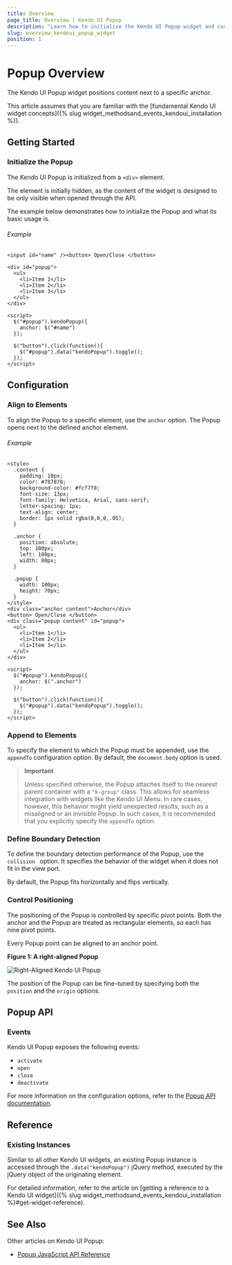 ```yaml
---
title: Overview
page_title: Overview | Kendo UI Popup
description: "Learn how to initialize the Kendo UI Popup widget and customize it functionalities."
slug: overview_kendoui_popup_widget
position: 1
---
```


# Popup Overview

The Kendo UI Popup widget positions content next to a specific anchor.

This article assumes that you are familiar with the [fundamental Kendo UI widget concepts]({% slug widget_methodsand_events_kendoui_installation %}).

## Getting Started

### Initialize the Popup

The Kendo UI Popup is initialized from a `<div>` element.

The element is initially hidden, as the content of the widget is designed to be only visible when opened through the API.

The example below demonstrates how to initialize the Popup and what its basic usage is.

###### Example

    <input id="name" /><button> Open/Close </button>

    <div id="popup">
      <ul>
        <li>Item 1</li>
        <li>Item 2</li>
        <li>Item 3</li>
      </ul>
    </div>

    <script>
      $("#popup").kendoPopup({
        anchor: $("#name")
      });

      $("button").click(function(){
      	$("#popup").data("kendoPopup").toggle();
      });
    </script>

## Configuration

### Align to Elements

To align the Popup to a specific element, use the `anchor` option. The Popup opens next to the defined anchor element.

###### Example

	<style>
      .content {
        padding: 10px;
        color: #787878;
        background-color: #fcf7f8;
        font-size: 13px;
        font-family: Helvetica, Arial, sans-serif;
        letter-spacing: 1px;
        text-align: center;
        border: 1px solid rgba(0,0,0,.05);
      }

      .anchor {
        position: absolute;
        top: 100px;
        left: 100px;
        width: 80px;
      }

      .popup {
        width: 100px;
        height: 70px;
      }
	</style>
    <div class="anchor content">Anchor</div>
	<button> Open/Close </button>
    <div class="popup content" id="popup">
      <ul>
        <li>Item 1</li>
        <li>Item 2</li>
        <li>Item 3</li>
      </ul>
    </div>

    <script>
      $("#popup").kendoPopup({
        anchor: $(".anchor")
      });

      $("button").click(function(){
      	$("#popup").data("kendoPopup").toggle();
      });
    </script>

### Append to Elements

To specify the element to which the Popup must be appended, use the `appendTo` configuration option. By default, the `document.body` option is used.

> **Important**
>
> Unless specified otherwise, the Popup attaches itself to the nearest parent container with a `"k-group"` class. This allows for seamless integration with widgets like the Kendo UI Menu. In rare cases, however, this behavior might yield unexpected results, such as a misaligned or an invisible Popup. In such cases, it is recommended that you explicitly specify the `appendTo` option.

### Define Boundary Detection

To define the boundary detection performance of the Popup, use the `collision ` option. It specifies the behavior of the widget when it does not fit in the view port.

By default, the Popup fits horizontally and flips vertically.

### Control Positioning

The positioning of the Popup is controlled by specific pivot points. Both the anchor and the Popup are treated as rectangular elements, so each has nine pivot points.

Every Popup point can be aligned to an anchor point.

**Figure 1: A right-aligned Popup**

![Right-Aligned Kendo UI Popup](../../../images/right-align.png)

The position of the Popup can be fine-tuned by specifying both the `position` and the `origin` options.

## Popup API

### Events

Kendo UI Popup exposes the following events:

* `activate`
* `open`
* `close`
* `deactivate`

For more information on the configuration options, refer to the [Popup API documentation](/api/javascript/ui/popup).

## Reference

### Existing Instances

Similar to all other Kendo UI widgets, an existing Popup instance is accessed through the `.data("kendoPopup")` jQuery method, executed by the jQuery object of the originating element.

For detailed information, refer to the article on [getting a reference to a Kendo UI widget]({% slug widget_methodsand_events_kendoui_installation %}#get-widget-reference).

## See Also

Other articles on Kendo UI Popup:

* [Popup JavaScript API Reference](/api/javascript/ui/popup)
